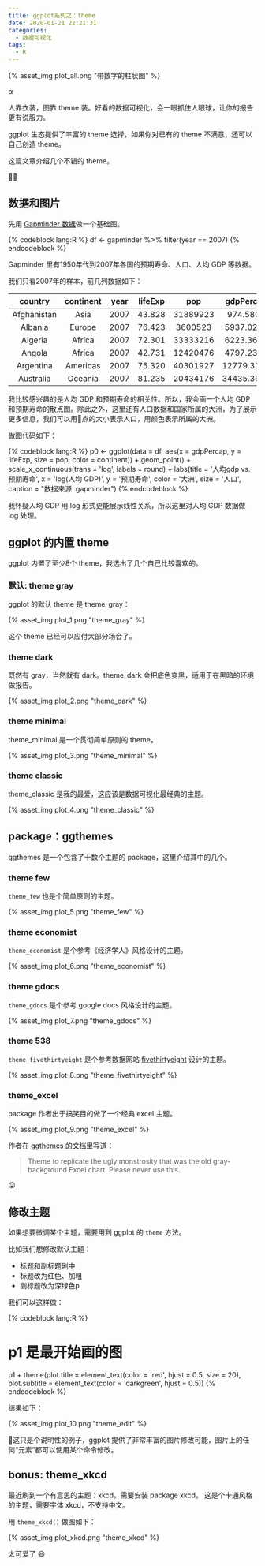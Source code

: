 ```yaml
---
title: ggplot系列之：theme
date: 2020-01-21 22:21:31
categories:
  - 数据可视化
tags:
  - R
---
```


{% asset_img plot_all.png "带数字的柱状图" %}

$\alpha$

人靠衣装，图靠 theme 装。好看的数据可视化，会一眼抓住人眼球，让你的报告更有说服力。

ggplot 生态提供了丰富的 theme 选择，如果你对已有的 theme 不满意，还可以自己创造 theme。

这篇文章介绍几个不错的 theme。

<!-- more -->

## 数据和图片

先用 [Gapminder 数据](https://www.rdocumentation.org/packages/gapminder/versions/0.3.0)做一个基础图。

{% codeblock lang:R %}
df <- gapminder %>%
  filter(year == 2007)
{% endcodeblock %}

Gapminder 里有1950年代到2007年各国的预期寿命、人口、人均 GDP 等数据。

我们只看2007年的样本，前几列数据如下：

|   country   | continent | year | lifeExp |   pop    | gdpPercap  |
|:-----------:|:---------:|:----:|:-------:|:--------:|:----------:|
| Afghanistan |   Asia    | 2007 | 43.828  | 31889923 |  974.5803  |
|   Albania   |  Europe   | 2007 | 76.423  | 3600523  | 5937.0295  |
|   Algeria   |  Africa   | 2007 | 72.301  | 33333216 | 6223.3675  |
|   Angola    |  Africa   | 2007 | 42.731  | 12420476 | 4797.2313  |
|  Argentina  | Americas  | 2007 | 75.320  | 40301927 | 12779.3796 |
|  Australia  |  Oceania  | 2007 | 81.235  | 20434176 | 34435.3674 |

我比较感兴趣的是人均 GDP 和预期寿命的相关性。所以，我会画一个人均 GDP 和预期寿命的散点图。除此之外，这里还有人口数据和国家所属的大洲，为了展示更多信息，我们可以用点的大小表示人口，用颜色表示所属的大洲。

做图代码如下：

{% codeblock lang:R %}
p0 <- ggplot(data = df, 
             aes(x = gdpPercap, 
                 y = lifeExp, 
                 size = pop,
                 color = continent)) + 
  geom_point() +
  scale_x_continuous(trans = 'log',
                     labels = round) +
  labs(title = '人均gdp vs. 预期寿命',
       x = 'log(人均 GDP)',
       y = '预期寿命',
       color = '大洲',
       size = '人口',
       caption = "数据来源: gapminder")
{% endcodeblock %}

我怀疑人均 GDP 用 log 形式更能展示线性关系，所以这里对人均 GDP 数据做 log 处理。

## ggplot 的内置 theme

ggplot 内置了至少8个 theme，我选出了几个自己比较喜欢的。

### 默认: theme gray

ggplot 的默认 theme 是 theme_gray：

{% asset_img plot_1.png "theme_gray" %}

这个 theme 已经可以应付大部分场合了。

### theme dark

既然有 gray，当然就有 dark。theme_dark 会把底色变黑，适用于在黑暗的环境做报告。

{% asset_img plot_2.png "theme_dark" %}

### theme minimal

theme_minimal 是一个贯彻简单原则的 theme。

{% asset_img plot_3.png "theme_minimal" %}

### theme classic

theme_classic 是我的最爱，这应该是数据可视化最经典的主题。

{% asset_img plot_4.png "theme_classic" %}


## package：ggthemes

ggthemes 是一个包含了十数个主题的 package，这里介绍其中的几个。

### theme few

`theme_few` 也是个简单原则的主题。

{% asset_img plot_5.png "theme_few" %}


### theme economist
`theme_economist` 是个参考《经济学人》风格设计的主题。

{% asset_img plot_6.png "theme_economist" %}

### theme gdocs
`theme_gdocs` 是个参考 google docs 风格设计的主题。

{% asset_img plot_7.png "theme_gdocs" %}

### theme 538
`theme_fivethirtyeight` 是个参考数据网站 [fivethirtyeight](https://fivethirtyeight.com/) 设计的主题。

{% asset_img plot_8.png "theme_fivethirtyeight" %}

### theme_excel

package 作者出于搞笑目的做了一个经典 excel 主题。

{% asset_img plot_9.png "theme_excel" %}


作者在 [ggthemes 的文档](https://cran.r-project.org/web/packages/ggthemes/ggthemes.pdf)里写道：

> Theme to replicate the ugly monstrosity that was the old gray-background Excel chart. Please never
use this. 

:stuck_out_tongue:

## 修改主题

如果想要微调某个主题，需要用到 ggplot 的 `theme` 方法。

比如我们想修改默认主题：
- 标题和副标题剧中
- 标题改为红色、加粗
- 副标题改为深绿色p

我们可以这样做：

{% codeblock lang:R %}
# p1 是最开始画的图
p1 + theme(plot.title = element_text(color = 'red',  hjust = 0.5, size = 20),
           plot.subtitle = element_text(color = 'darkgreen', hjust = 0.5))
{% endcodeblock %}

结果如下：

{% asset_img plot_10.png "theme_edit" %}

这只是个说明性的例子，ggplot 提供了非常丰富的图片修改可能，图片上的任何“元素”都可以使用某个命令修改。

## bonus: theme_xkcd

最近刷到一个有意思的主题：xkcd。需要安装 package xkcd。
这是个卡通风格的主题，需要字体 xkcd，不支持中文。

用 `theme_xkcd()` 做图如下：

{% asset_img plot_xkcd.png "theme_xkcd" %}

太可爱了 :laughing:

